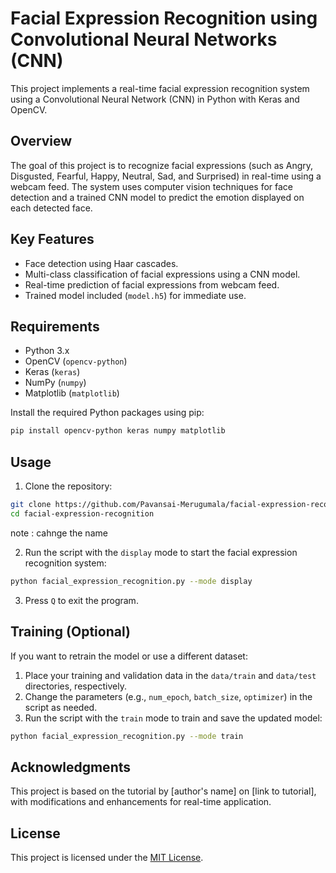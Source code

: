 
# Facial Expression Recognition using Convolutional Neural Networks (CNN)

This project implements a real-time facial expression recognition system using a Convolutional Neural Network (CNN) in Python with Keras and OpenCV.

## Overview

The goal of this project is to recognize facial expressions (such as Angry, Disgusted, Fearful, Happy, Neutral, Sad, and Surprised) in real-time using a webcam feed. The system uses computer vision techniques for face detection and a trained CNN model to predict the emotion displayed on each detected face.

## Key Features

- Face detection using Haar cascades.
- Multi-class classification of facial expressions using a CNN model.
- Real-time prediction of facial expressions from webcam feed.
- Trained model included (`model.h5`) for immediate use.

## Requirements

- Python 3.x
- OpenCV (`opencv-python`)
- Keras (`keras`)
- NumPy (`numpy`)
- Matplotlib (`matplotlib`)

Install the required Python packages using pip:

```bash
pip install opencv-python keras numpy matplotlib
```

## Usage

1. Clone the repository:

```bash
git clone https://github.com/Pavansai-Merugumala/facial-expression-recognition.git
cd facial-expression-recognition
```
note : cahnge the name

2. Run the script with the `display` mode to start the facial expression recognition system:

```bash
python facial_expression_recognition.py --mode display
```

3. Press `Q` to exit the program.

## Training (Optional)

If you want to retrain the model or use a different dataset:

1. Place your training and validation data in the `data/train` and `data/test` directories, respectively.
2. Change the parameters (e.g., `num_epoch`, `batch_size`, `optimizer`) in the script as needed.
3. Run the script with the `train` mode to train and save the updated model:

```bash
python facial_expression_recognition.py --mode train
```

## Acknowledgments

This project is based on the tutorial by [author's name] on [link to tutorial], with modifications and enhancements for real-time application.

## License

This project is licensed under the [MIT License](LICENSE).
